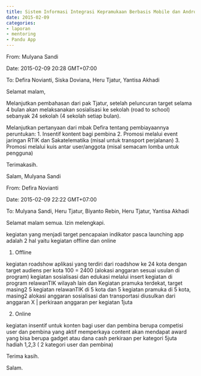 ```yaml
---
title: Sistem Informasi Integrasi Kepramukaan Berbasis Mobile dan Android - Mentoring 09 Februari 2015
date: 2015-02-09
categories:
- laporan
- mentoring
- Pandu App
---
```


From: Mulyana Sandi 

Date: 2015-02-09 20:28 GMT+07:00 

To: Defira Novianti, Siska Doviana, Heru Tjatur, Yantisa Akhadi

Selamat malam,

Melanjutkan pembahasan dari pak Tjatur, setelah peluncuran target selama 4 bulan akan melaksanakan sosialisasi ke sekolah (road to school) sebanyak 24 sekolah (4 sekolah setiap bulan).

Melanjutkan pertanyaan dari mbak Defira tentang pembiayaannya peruntukan: 1. Insentif kontent bagi pembina 2. Promosi melalui event jaringan RTIK dan Sakatelematika (misal untuk transport perjalanan) 3. Promosi melalui kuis antar user/anggota (misal semacam lomba untuk pengguna)

Terimakasih.

Salam, 
Mulyana Sandi


From: Defira Novianti 

Date: 2015-02-09 22:22 GMT+07:00 

To: Mulyana Sandi, Heru Tjatur, Biyanto Rebin, Heru Tjatur, Yantisa Akhadi

Selamat malam semua. Izin melengkapi.

kegiatan yang menjadi target pencapaian indikator pasca launching app adalah 2 hal yaitu kegiatan offline dan online

1. Offline

kegiatan roadshow aplikasi yang terdiri dari roadshow ke 24 kota dengan target audiens per kota 100 = 2400 (alokasi anggaran sesuai usulan di program)
kegiatan sosialisasi dan edukasi melalui insert kegiatan di program relawanTIK wilayah lain dan Kegiatan pramuka terdekat, target masing2 5 kegiatan relawanTIK di 5 kota dan 5 kegiatan pramuka di 5 kota, masing2 alokasi anggaran sosialisasi dan transportasi diusulkan dari anggaran X | perkiraan anggaran per kegiatan 1juta

2. Online

kegiatan insentif untuk konten bagi user dan pembina berupa competisi user dan pembina yang aktif memperkaya content akan mendapat award yang bisa berupa gadget atau dana cash perkiraan per kategori 5juta hadiah 1,2,3 ( 2 kategori user dan pembina)

Terima kasih. 

Salam.
